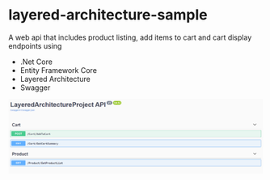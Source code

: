 # layered-architecture-sample

A web api that includes product listing, add items to cart and cart display endpoints using
* .Net Core
* Entity Framework Core
* Layered Architecture
* Swagger

![This is a alt text.](/img/swaggerui.png "Swagger ui")